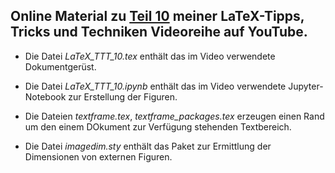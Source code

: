 ## Online Material zu [Teil 10]() meiner LaTeX-Tipps, Tricks und Techniken Videoreihe auf YouTube.

- Die Datei *LaTeX_TTT_10.tex* enthält das im Video verwendete Dokumentgerüst.

- Die Datei *LaTeX_TTT_10.ipynb* enthält das im Video verwendete
  Jupyter-Notebook zur Erstellung der Figuren.

- Die Dateien *textframe.tex*, *textframe_packages.tex* erzeugen einen Rand
  um den einem DOkument zur Verfügung stehenden Textbereich.

- Die Datei  *imagedim.sty* enthält das Paket zur Ermittlung der Dimensionen
  von externen Figuren.
